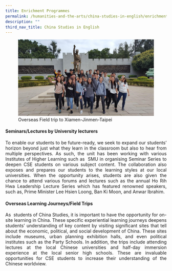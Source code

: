 ```yaml
---
title: Enrichment Programmes
permalink: /humanities-and-the-arts/china-studies-in-english/enrichment-programmes/
description: ""
third_nav_title: China Studies in English
---
```


<div align=justify>
<figure>
<img src="/images/JPJC%20Experience/Curriculum/Humanities%20and%20the%20Arts/China%20Studies%20in%20English/Enrichment%20Programmes/pic1.jpg">
<figcaption>Overseas Field trip to Xiamen-Jinmen-Taipei</figcaption></figure>

<h4><strong>Seminars/Lectures by University lecturers</strong></h4>
<p>
To enable our students to be future-ready, we seek to expand our students’ horizon beyond just what they learn in the classroom but also to hear from multiple perspectives. As such, the unit has been working with various Institutes of Higher Learning such as  SMU in organising Seminar Series to deepen CSE students on various subject content. The collaboration also exposes and prepares our students to the learning styles at our local universities. When the opportunity arises, students are also given the chance to attend various forums and lectures such as the annual Ho Rih Hwa Leadership Lecture Series which has featured renowned speakers, such as, Prime Minister Lee Hsien Loong, Ban Ki Moon, and Anwar Ibrahim.</p>

<h4><strong>Overseas Learning Journeys/Field Trips</strong></h4>
<p>
As  students of China Studies, it is important to have the opportunity for on-site learning in China. These specific experiential learning journeys deepens students’ understanding of key content by visiting significant sites that tell about the economic, political, and social development of China. These sites include museums, urban planning exhibition halls, and even political institutes such as the Party Schools. In addition, the trips include attending lectures at the local Chinese universities and half-day immersion experience at the local senior high schools. These are invaluable opportunities for CSE students to increase their understanding of the Chinese worldview.</p>